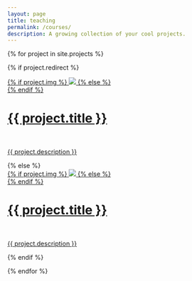 ```yaml
---
layout: page
title: teaching
permalink: /courses/
description: A growing collection of your cool projects.
---
```


{% for project in site.projects %}

{% if project.redirect %}


<div class="project">
    <div class="thumbnail2">
        <a href="{{ project.redirect }}" target="_blank">
        {% if project.img %}
        <img class="thumbnail2" src="{{ project.img | prepend: site.baseurl | prepend: site.url }}"/>
        {% else %}
        <div class="thumbnail2 blankbox"></div>
        {% endif %}    
        <span>
            <h1>{{ project.title }}</h1>
            <br/>
            <p>{{ project.description }}</p>
        </span>
        </a>
    </div>
</div>
{% else %}


<div class="project ">
    <div class="thumbnail">
        <a href="{{ project.url | prepend: site.baseurl | prepend: site.url }}">
        {% if project.img %}
        <img class="thumbnail" src="{{ project.img | prepend: site.baseurl | prepend: site.url }}"/>
        {% else %}
        <div class="thumbnail blankbox"></div>
        {% endif %}    
        <span>
            <h1>{{ project.title }}</h1>
            <br/>
            <p>{{ project.description }}</p>
        </span>
        </a>
    </div>
</div>

{% endif %}

{% endfor %}
